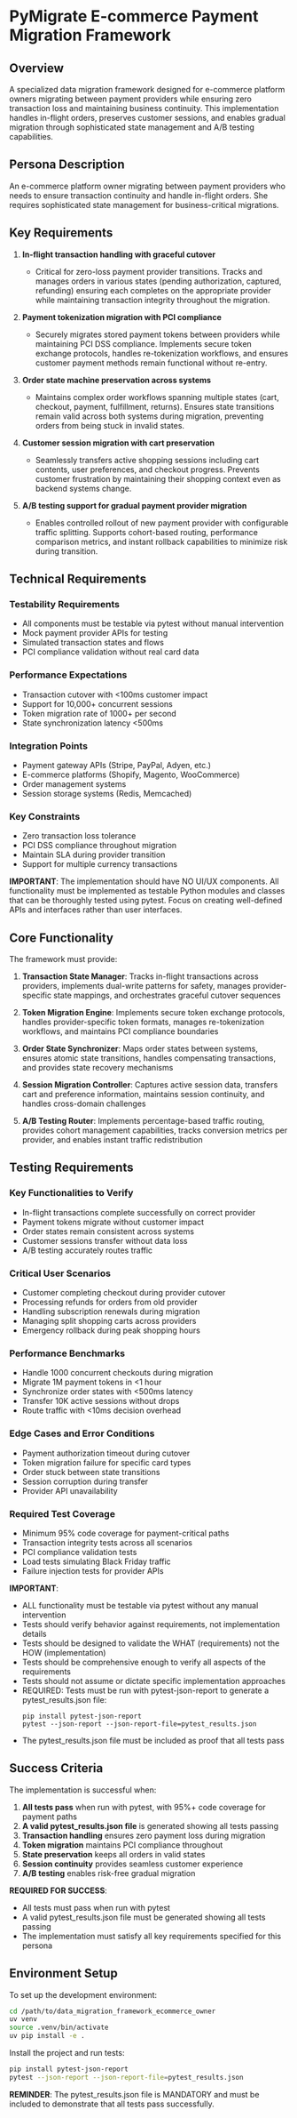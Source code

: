 # PyMigrate E-commerce Payment Migration Framework

## Overview
A specialized data migration framework designed for e-commerce platform owners migrating between payment providers while ensuring zero transaction loss and maintaining business continuity. This implementation handles in-flight orders, preserves customer sessions, and enables gradual migration through sophisticated state management and A/B testing capabilities.

## Persona Description
An e-commerce platform owner migrating between payment providers who needs to ensure transaction continuity and handle in-flight orders. She requires sophisticated state management for business-critical migrations.

## Key Requirements

1. **In-flight transaction handling with graceful cutover**
   - Critical for zero-loss payment provider transitions. Tracks and manages orders in various states (pending authorization, captured, refunding) ensuring each completes on the appropriate provider while maintaining transaction integrity throughout the migration.

2. **Payment tokenization migration with PCI compliance**
   - Securely migrates stored payment tokens between providers while maintaining PCI DSS compliance. Implements secure token exchange protocols, handles re-tokenization workflows, and ensures customer payment methods remain functional without re-entry.

3. **Order state machine preservation across systems**
   - Maintains complex order workflows spanning multiple states (cart, checkout, payment, fulfillment, returns). Ensures state transitions remain valid across both systems during migration, preventing orders from being stuck in invalid states.

4. **Customer session migration with cart preservation**
   - Seamlessly transfers active shopping sessions including cart contents, user preferences, and checkout progress. Prevents customer frustration by maintaining their shopping context even as backend systems change.

5. **A/B testing support for gradual payment provider migration**
   - Enables controlled rollout of new payment provider with configurable traffic splitting. Supports cohort-based routing, performance comparison metrics, and instant rollback capabilities to minimize risk during transition.

## Technical Requirements

### Testability Requirements
- All components must be testable via pytest without manual intervention
- Mock payment provider APIs for testing
- Simulated transaction states and flows
- PCI compliance validation without real card data

### Performance Expectations
- Transaction cutover with <100ms customer impact
- Support for 10,000+ concurrent sessions
- Token migration rate of 1000+ per second
- State synchronization latency <500ms

### Integration Points
- Payment gateway APIs (Stripe, PayPal, Adyen, etc.)
- E-commerce platforms (Shopify, Magento, WooCommerce)
- Order management systems
- Session storage systems (Redis, Memcached)

### Key Constraints
- Zero transaction loss tolerance
- PCI DSS compliance throughout migration
- Maintain SLA during provider transition
- Support for multiple currency transactions

**IMPORTANT**: The implementation should have NO UI/UX components. All functionality must be implemented as testable Python modules and classes that can be thoroughly tested using pytest. Focus on creating well-defined APIs and interfaces rather than user interfaces.

## Core Functionality

The framework must provide:

1. **Transaction State Manager**: Tracks in-flight transactions across providers, implements dual-write patterns for safety, manages provider-specific state mappings, and orchestrates graceful cutover sequences

2. **Token Migration Engine**: Implements secure token exchange protocols, handles provider-specific token formats, manages re-tokenization workflows, and maintains PCI compliance boundaries

3. **Order State Synchronizer**: Maps order states between systems, ensures atomic state transitions, handles compensating transactions, and provides state recovery mechanisms

4. **Session Migration Controller**: Captures active session data, transfers cart and preference information, maintains session continuity, and handles cross-domain challenges

5. **A/B Testing Router**: Implements percentage-based traffic routing, provides cohort management capabilities, tracks conversion metrics per provider, and enables instant traffic redistribution

## Testing Requirements

### Key Functionalities to Verify
- In-flight transactions complete successfully on correct provider
- Payment tokens migrate without customer impact
- Order states remain consistent across systems
- Customer sessions transfer without data loss
- A/B testing accurately routes traffic

### Critical User Scenarios
- Customer completing checkout during provider cutover
- Processing refunds for orders from old provider
- Handling subscription renewals during migration
- Managing split shopping carts across providers
- Emergency rollback during peak shopping hours

### Performance Benchmarks
- Handle 1000 concurrent checkouts during migration
- Migrate 1M payment tokens in <1 hour
- Synchronize order states with <500ms latency
- Transfer 10K active sessions without drops
- Route traffic with <10ms decision overhead

### Edge Cases and Error Conditions
- Payment authorization timeout during cutover
- Token migration failure for specific card types
- Order stuck between state transitions
- Session corruption during transfer
- Provider API unavailability

### Required Test Coverage
- Minimum 95% code coverage for payment-critical paths
- Transaction integrity tests across all scenarios
- PCI compliance validation tests
- Load tests simulating Black Friday traffic
- Failure injection tests for provider APIs

**IMPORTANT**:
- ALL functionality must be testable via pytest without any manual intervention
- Tests should verify behavior against requirements, not implementation details
- Tests should be designed to validate the WHAT (requirements) not the HOW (implementation)
- Tests should be comprehensive enough to verify all aspects of the requirements
- Tests should not assume or dictate specific implementation approaches
- REQUIRED: Tests must be run with pytest-json-report to generate a pytest_results.json file:
  ```
  pip install pytest-json-report
  pytest --json-report --json-report-file=pytest_results.json
  ```
- The pytest_results.json file must be included as proof that all tests pass

## Success Criteria

The implementation is successful when:

1. **All tests pass** when run with pytest, with 95%+ code coverage for payment paths
2. **A valid pytest_results.json file** is generated showing all tests passing
3. **Transaction handling** ensures zero payment loss during migration
4. **Token migration** maintains PCI compliance throughout
5. **State preservation** keeps all orders in valid states
6. **Session continuity** provides seamless customer experience
7. **A/B testing** enables risk-free gradual migration

**REQUIRED FOR SUCCESS**:
- All tests must pass when run with pytest
- A valid pytest_results.json file must be generated showing all tests passing
- The implementation must satisfy all key requirements specified for this persona

## Environment Setup

To set up the development environment:

```bash
cd /path/to/data_migration_framework_ecommerce_owner
uv venv
source .venv/bin/activate
uv pip install -e .
```

Install the project and run tests:

```bash
pip install pytest-json-report
pytest --json-report --json-report-file=pytest_results.json
```

**REMINDER**: The pytest_results.json file is MANDATORY and must be included to demonstrate that all tests pass successfully.